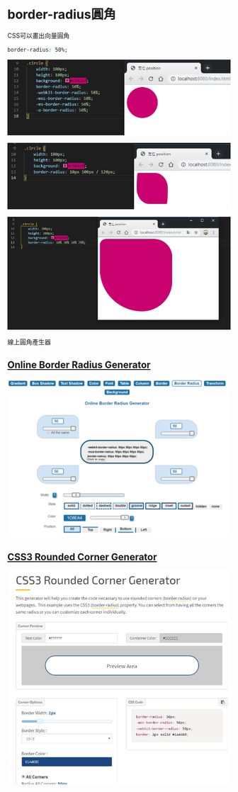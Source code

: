# border-radius圓角

CSS可以畫出向量圓角

```css
border-radius: 50%;
```

![](.gitbook/assets/image%20%288%29.png)

![](.gitbook/assets/image%20%2811%29.png)

![](.gitbook/assets/image%20%286%29.png)

線上圓角產生器

## [Online Border Radius Generator](https://html-css-js.com/css/generator/border-radius/)

![](.gitbook/assets/image%20%287%29.png)

## [CSS3 Rounded Corner Generator](https://www.cssportal.com/css3-rounded-corner/)

![](.gitbook/assets/image%20%2814%29.png)

